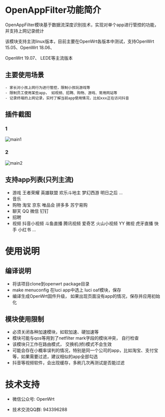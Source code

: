 # OpenAppFilter功能简介

OpenAppFilter模块基于数据流深度识别技术，实现对单个app进行管控的功能，并支持上网记录统计

该模块支持主流linux版本，目前主要在OpenWrt各版本中测试，支持OpenWrt 15.05、OpenWrt 18.06、

OpenWrt 19.07、 LEDE等主流版本

## 主要使用场景
	- 家长对小孩上网行为进行管控，限制小孩玩游戏等
	- 限制员工使用某些app， 如视频、招聘、购物、游戏、常用网站等
	- 记录终端的上网记录，实时了解当前app使用情况，比如xxx正在访问抖音
	
## 插件截图
### 1
![main1](https://github.com/destan19/images/blob/master/oaf/main1.png)


### 2
![main2](https://github.com/destan19/images/blob/master/oaf/main2.png)

## 支持app列表(只列主流)
 - 游戏
   王者荣耀 英雄联盟 欢乐斗地主 梦幻西游 明日之后 ...
 - 音乐
 - 购物
   淘宝 京东 唯品会 拼多多 苏宁易购
 - 聊天
	QQ 微信 钉钉 
 - 招聘
 - 视频
   抖音小视频 斗鱼直播 腾讯视频 爱奇艺 火山小视频 YY 微视 虎牙直播 快手 小红书 ...

# 使用说明
## 编译说明
- 将该项目clone到openwrt package目录
- make menuconfig 在luci app中选上 luci oaf模块，保存
- 编译生成OpenWrt固件升级， 如果出现页面没有app的情况，保存并应用初始化

## 模块使用限制
- 必须关闭各种加速模块，如软加速、硬加速等
- 模块可能与qos等用到了netfilter mark字段的模块冲突， 自行检查
- 该模块只工作在路由模式， 交换机(桥)模式不会生效
- 可能会存在小概率误判的情况，特别是同一个公司的app，比如淘宝、支付宝等，如果需要过滤，建议相似的app全部勾选
- 抖音等视频软件，会出现缓存，多刷几次再测试是否能过滤

# 技术支持

- 微信公众号: OpenWrt

- 技术交流QQ群: 943396288
